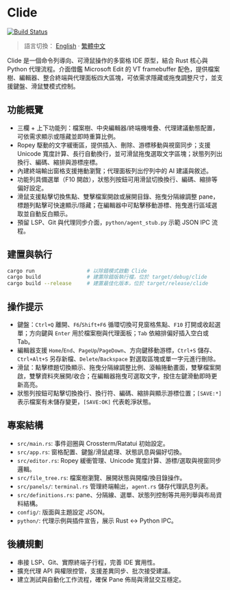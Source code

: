 # Clide

[![Build Status](https://github.com/lanxia404/Clide/actions/workflows/build.yml/badge.svg)](https://github.com/lanxia404/Clide/actions/workflows/build.yml)

> 語言切換： [English](README.md) · [繁體中文](README.zh.md)

Clide 是一個命令列導向、可滑鼠操作的多窗格 IDE 原型，結合 Rust 核心與 Python 代理流程。介面借鑑 Microsoft Edit 的 VT framebuffer 配色，提供檔案樹、編輯器、整合終端與代理面板四大區塊，可依需求隱藏或拖曳調整尺寸，並支援鍵盤、滑鼠雙模式控制。

## 功能概覽
- 三欄 + 上下功能列：檔案樹、中央編輯器/終端機堆疊、代理建議動態配置，可依需求顯示或隱藏並即時重算比例。
- Ropey 駆動的文字緩衝區，提供插入、刪除、游標移動與視窗同步；支援 Unicode 寬度計算、長行自動換行，並可滑鼠拖曳選取文字區塊；狀態列列出換行、編碼、縮排與游標座標。
- 內建終端輸出窗格支援捲動瀏覽；代理面板列出佇列中的 AI 建議與敘述。
- 功能列具備選單（F10 開啟），狀態列按鈕可用滑鼠切換換行、編碼、縮排等偏好設定。
- 滑鼠支援點擊切換焦點、雙擊檔案開啟或展開目錄、拖曳分隔線調整 pane，標題列點擊可快速顯示/隱藏；在編輯器中可點擊移動游標、拖曳進行區域選取並自動反白顯示。
- 預留 LSP、Git 與代理同步介面，`python/agent_stub.py` 示範 JSON IPC 流程。

## 建置與執行
```bash
cargo run                 # 以除錯模式啟動 Clide
cargo build               # 建置除錯版執行檔，位於 target/debug/clide
cargo build --release     # 建置最佳化版本，位於 target/release/clide
```

## 操作提示
- 鍵盤：`Ctrl+Q` 離開、`F6`/`Shift+F6` 循環切換可見窗格焦點、`F10` 打開或收起選單；方向鍵與 `Enter` 用於檔案樹與代理面板；`Tab` 依縮排偏好插入空白或 Tab。
- 編輯器支援 `Home`/`End`、`PageUp`/`PageDown`、方向鍵移動游標，`Ctrl+S` 儲存、`Ctrl+Alt+S` 另存新檔、`Delete`/`Backspace` 對選取區塊或單一字元進行刪除。
- 滑鼠：點擊標題切換顯示、拖曳分隔線調整比例、滾輪捲動畫面，雙擊檔案開啟，雙擊資料夾展開/收合；在編輯器拖曳可選取文字，按住左鍵滑動即時更新高亮。
- 狀態列按鈕可點擊切換換行、換行符、編碼、縮排與顯示游標位置；`[SAVE:*]` 表示檔案有未儲存變更，`[SAVE:OK]` 代表乾淨狀態。

## 專案結構
- `src/main.rs`: 事件迴圈與 Crossterm/Ratatui 初始設定。
- `src/app.rs`: 窗格配置、鍵盤/滑鼠處理、狀態訊息與偏好切換。
- `src/editor.rs`: Ropey 緩衝管理、Unicode 寬度計算、游標/選取與視窗同步邏輯。
- `src/file_tree.rs`: 檔案樹瀏覽、展開狀態與開檔/換目錄操作。
- `src/panels/`: `terminal.rs` 管理終端輸出，`agent.rs` 儲存代理訊息列表。
- `src/definitions.rs`: pane、分隔線、選單、狀態列控制等共用列舉與布局資料結構。
- `config/`: 版面與主題設定 JSON。
- `python/`: 代理示例與插件宣告，展示 Rust <-> Python IPC。

## 後續規劃
- 串接 LSP、Git、實際終端子行程，完善 IDE 實用性。
- 擴充代理 API 與權限控管，支援差異同步、批次接受建議。
- 建立測試與自動化工作流程，確保 Pane 佈局與滑鼠交互穩定。

